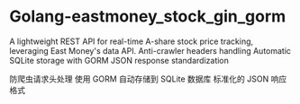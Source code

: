 # Golang-eastmoney_stock_gin_gorm
A lightweight REST API for real-time A-share stock price tracking, leveraging East Money's data API.
Anti-crawler headers handling
Automatic SQLite storage with GORM
JSON response standardization

防爬虫请求头处理
使用 GORM 自动存储到 SQLite 数据库
标准化的 JSON 响应格式
